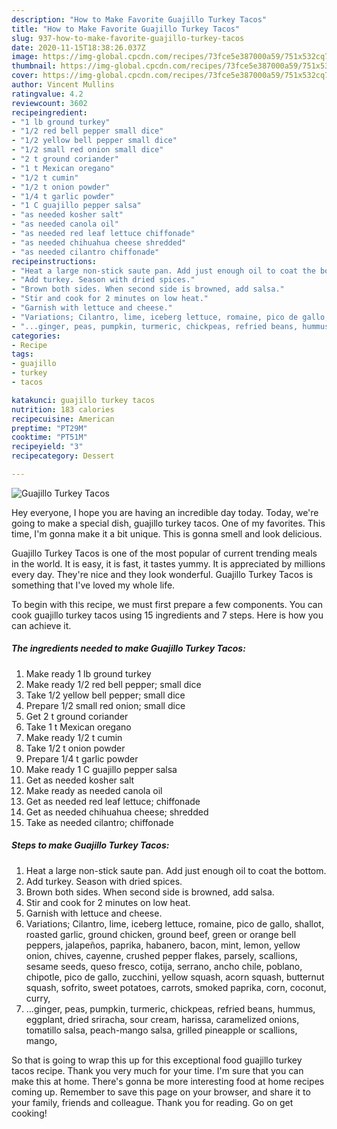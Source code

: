 ```yaml
---
description: "How to Make Favorite Guajillo Turkey Tacos"
title: "How to Make Favorite Guajillo Turkey Tacos"
slug: 937-how-to-make-favorite-guajillo-turkey-tacos
date: 2020-11-15T18:38:26.037Z
image: https://img-global.cpcdn.com/recipes/73fce5e387000a59/751x532cq70/guajillo-turkey-tacos-recipe-main-photo.jpg
thumbnail: https://img-global.cpcdn.com/recipes/73fce5e387000a59/751x532cq70/guajillo-turkey-tacos-recipe-main-photo.jpg
cover: https://img-global.cpcdn.com/recipes/73fce5e387000a59/751x532cq70/guajillo-turkey-tacos-recipe-main-photo.jpg
author: Vincent Mullins
ratingvalue: 4.2
reviewcount: 3602
recipeingredient:
- "1 lb ground turkey"
- "1/2 red bell pepper small dice"
- "1/2 yellow bell pepper small dice"
- "1/2 small red onion small dice"
- "2 t ground coriander"
- "1 t Mexican oregano"
- "1/2 t cumin"
- "1/2 t onion powder"
- "1/4 t garlic powder"
- "1 C guajillo pepper salsa"
- "as needed kosher salt"
- "as needed canola oil"
- "as needed red leaf lettuce chiffonade"
- "as needed chihuahua cheese shredded"
- "as needed cilantro chiffonade"
recipeinstructions:
- "Heat a large non-stick saute pan. Add just enough oil to coat the bottom."
- "Add turkey. Season with dried spices."
- "Brown both sides. When second side is browned, add salsa."
- "Stir and cook for 2 minutes on low heat."
- "Garnish with lettuce and cheese."
- "Variations; Cilantro, lime, iceberg lettuce, romaine, pico de gallo, shallot, roasted garlic, ground chicken, ground beef, green or orange bell peppers, jalapeños, paprika, habanero, bacon, mint, lemon, yellow onion, chives, cayenne, crushed pepper flakes, parsely, scallions, sesame seeds, queso fresco, cotija, serrano, ancho chile, poblano, chipotle, pico de gallo, zucchini, yellow squash, acorn squash, butternut squash, sofrito, sweet potatoes, carrots, smoked paprika, corn, coconut, curry,"
- "...ginger, peas, pumpkin, turmeric, chickpeas, refried beans, hummus, eggplant, dried sriracha, sour cream, harissa, caramelized onions, tomatillo salsa, peach-mango salsa, grilled pineapple or scallions, mango,"
categories:
- Recipe
tags:
- guajillo
- turkey
- tacos

katakunci: guajillo turkey tacos 
nutrition: 183 calories
recipecuisine: American
preptime: "PT29M"
cooktime: "PT51M"
recipeyield: "3"
recipecategory: Dessert

---
```



![Guajillo Turkey Tacos](https://img-global.cpcdn.com/recipes/73fce5e387000a59/751x532cq70/guajillo-turkey-tacos-recipe-main-photo.jpg)

Hey everyone, I hope you are having an incredible day today. Today, we're going to make a special dish, guajillo turkey tacos. One of my favorites. This time, I'm gonna make it a bit unique. This is gonna smell and look delicious.

Guajillo Turkey Tacos is one of the most popular of current trending meals in the world. It is easy, it is fast, it tastes yummy. It is appreciated by millions every day. They're nice and they look wonderful. Guajillo Turkey Tacos is something that I've loved my whole life.




To begin with this recipe, we must first prepare a few components. You can cook guajillo turkey tacos using 15 ingredients and 7 steps. Here is how you can achieve it.

<!--inarticleads1-->

##### The ingredients needed to make Guajillo Turkey Tacos:

1. Make ready 1 lb ground turkey
1. Make ready 1/2 red bell pepper; small dice
1. Take 1/2 yellow bell pepper; small dice
1. Prepare 1/2 small red onion; small dice
1. Get 2 t ground coriander
1. Take 1 t Mexican oregano
1. Make ready 1/2 t cumin
1. Take 1/2 t onion powder
1. Prepare 1/4 t garlic powder
1. Make ready 1 C guajillo pepper salsa
1. Get as needed kosher salt
1. Make ready as needed canola oil
1. Get as needed red leaf lettuce; chiffonade
1. Get as needed chihuahua cheese; shredded
1. Take as needed cilantro; chiffonade




<!--inarticleads2-->

##### Steps to make Guajillo Turkey Tacos:

1. Heat a large non-stick saute pan. Add just enough oil to coat the bottom.
1. Add turkey. Season with dried spices.
1. Brown both sides. When second side is browned, add salsa.
1. Stir and cook for 2 minutes on low heat.
1. Garnish with lettuce and cheese.
1. Variations; Cilantro, lime, iceberg lettuce, romaine, pico de gallo, shallot, roasted garlic, ground chicken, ground beef, green or orange bell peppers, jalapeños, paprika, habanero, bacon, mint, lemon, yellow onion, chives, cayenne, crushed pepper flakes, parsely, scallions, sesame seeds, queso fresco, cotija, serrano, ancho chile, poblano, chipotle, pico de gallo, zucchini, yellow squash, acorn squash, butternut squash, sofrito, sweet potatoes, carrots, smoked paprika, corn, coconut, curry,
1. ...ginger, peas, pumpkin, turmeric, chickpeas, refried beans, hummus, eggplant, dried sriracha, sour cream, harissa, caramelized onions, tomatillo salsa, peach-mango salsa, grilled pineapple or scallions, mango,




So that is going to wrap this up for this exceptional food guajillo turkey tacos recipe. Thank you very much for your time. I'm sure that you can make this at home. There's gonna be more interesting food at home recipes coming up. Remember to save this page on your browser, and share it to your family, friends and colleague. Thank you for reading. Go on get cooking!
